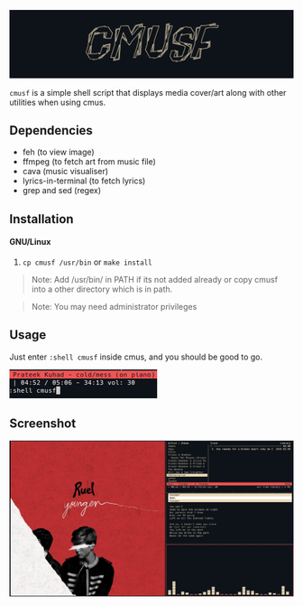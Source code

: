 ![](img/logo.png "cmus-art")

`cmusf` is a simple shell script that displays media cover/art along with other utilities when using cmus.

## Dependencies

- feh (to view image)
- ffmpeg (to fetch art from music file)
- cava (music visualiser)
- lyrics-in-terminal (to fetch lyrics)
- grep and sed (regex)

## Installation

#### GNU/Linux

   1. ```cp cmusf /usr/bin``` or ```make install ```

  > Note: Add /usr/bin/ in PATH if its not added already or copy cmusf into a 
  other directory which is in path.
  
  > Note: You may need administrator privileges

## Usage

Just enter `:shell cmusf` inside cmus, and you should be good to go.

![](img/cmd.png "cmd")

## Screenshot

![](img/screenshot.png)
